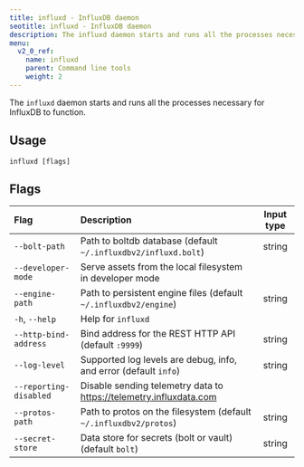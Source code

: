 ```yaml
---
title: influxd - InfluxDB daemon
seotitle: influxd - InfluxDB daemon
description: The influxd daemon starts and runs all the processes necessary for InfluxDB to function.
menu:
  v2_0_ref:
    name: influxd
    parent: Command line tools
    weight: 2
---
```


The `influxd` daemon starts and runs all the processes necessary for InfluxDB to function.

## Usage
```
influxd [flags]
```

## Flags
| Flag                   | Description                                                          | Input type |
|:----                   |:-----------                                                          |:----------:|
| `--bolt-path`          | Path to boltdb database (default `~/.influxdbv2/influxd.bolt`)       | string     |
| `--developer-mode`     | Serve assets from the local filesystem in developer mode             |            |
| `--engine-path`        | Path to persistent engine files (default `~/.influxdbv2/engine`)     | string     |
| `-h`, `--help`         | Help for `influxd`                                                   |            |
| `--http-bind-address`  | Bind address for the REST HTTP API (default `:9999`)                 | string     |
| `--log-level`          | Supported log levels are debug, info, and error (default `info`)     | string     |
| `--reporting-disabled` | Disable sending telemetry data to https://telemetry.influxdata.com   |            |
| `--protos-path`        | Path to protos on the filesystem (default `~/.influxdbv2/protos`)    | string     |
| `--secret-store`       | Data store for secrets (bolt or vault) (default `bolt`)              | string     |

